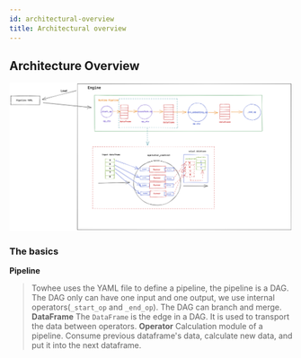 ```yaml
---
id: architectural-overview
title: Architectural overview
---
```


## Architecture Overview

![avatar](./framework.png)

### The basics
**Pipeline**
>  Towhee uses the YAML file to define a pipeline, the pipeline is a DAG. The DAG only can have one input and one output, we use internal operators(`_start_op` and `_end_op`). The DAG can branch and merge.
**DataFrame**
> The `DataFrame` is the edge in a DAG. It is used to transport the data between operators.
**Operator**
> Calculation module of a pipeline. Consume previous dataframe's data, calculate new data, and put it into the next dataframe.
